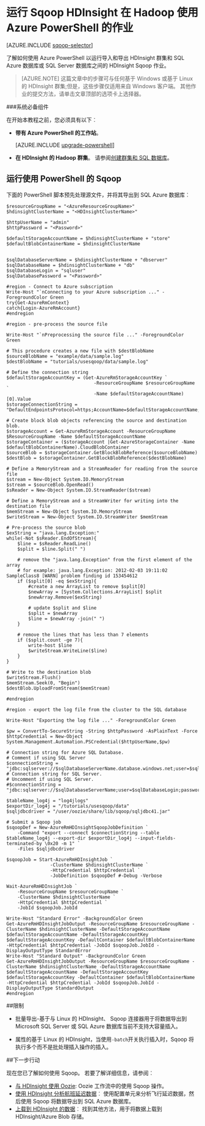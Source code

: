 <properties
    pageTitle="在 HDInsight 中使用 Hadoop Sqoop |Microsoft Azure"
    description="了解如何从工作站使用 Azure PowerShell 运行 Sqoop 的导入和导出 Hadoop 群集 SQL Azure 数据库之间。"
    editor="cgronlun"
    manager="jhubbard"
    services="hdinsight"
    documentationCenter=""
    tags="azure-portal"
    authors="mumian"/>

<tags
    ms.service="hdinsight"
    ms.workload="big-data"
    ms.tgt_pltfrm="na"
    ms.devlang="na"
    ms.topic="article"
    ms.date="09/02/2016"
    ms.author="jgao"/>

# <a name="run-sqoop-jobs-using-azure-powershell-for-hadoop-in-hdinsight"></a>运行 Sqoop HDInsight 在 Hadoop 使用 Azure PowerShell 的作业

[AZURE.INCLUDE [sqoop-selector](../../includes/hdinsight-selector-use-sqoop.md)]

了解如何使用 Azure PowerShell 以运行导入和导出 HDInsight 群集和 SQL Azure 数据库或 SQL Server 数据库之间的 HDInsight Sqoop 作业。

> [AZURE.NOTE] 这篇文章中的步骤可与任何基于 Windows 或基于 Linux 的 HDInsight 群集;但是，这些步骤仅适用来自 Windows 客户端。 其他作业的提交方法，请单击文章顶部的选项卡上选择器。


###<a name="prerequisites"></a>系统必备组件

在开始本教程之前，您必须具有以下︰

- **带有 Azure PowerShell 的工作站**。

    [AZURE.INCLUDE [upgrade-powershell](../../includes/hdinsight-use-latest-powershell.md)]

- **在 HDInsight 的 Hadoop 群集**。 请参阅[创建群集和 SQL 数据库](hdinsight-use-sqoop.md#create-cluster-and-sql-database)。

    
## <a name="run-sqoop-using-powershell"></a>运行使用 PowerShell 的 Sqoop

下面的 PowerShell 脚本预先处理源文件，并将其导出到 SQL Azure 数据库︰

    $resourceGroupName = "<AzureResourceGroupName>"
    $hdinsightClusterName = "<HDInsightClusterName>"

    $httpUserName = "admin"
    $httpPassword = "<Password>"

    $defaultStorageAccountName = $hdinsightClusterName + "store"
    $defaultBlobContainerName = $hdinsightClusterName


    $sqlDatabaseServerName = $hdinsightClusterName + "dbserver"
    $sqlDatabaseName = $hdinsightClusterName + "db"
    $sqlDatabaseLogin = "sqluser"
    $sqlDatabasePassword = "<Password>"

    #region - Connect to Azure subscription
    Write-Host "`nConnecting to your Azure subscription ..." -ForegroundColor Green
    try{Get-AzureRmContext}
    catch{Login-AzureRmAccount}
    #endregion
        
    #region - pre-process the source file
        
    Write-Host "`nPreprocessing the source file ..." -ForegroundColor Green
        
    # This procedure creates a new file with $destBlobName
    $sourceBlobName = "example/data/sample.log"
    $destBlobName = "tutorials/usesqoop/data/sample.log"
        
    # Define the connection string
    $defaultStorageAccountKey = (Get-AzureRmStorageAccountKey `
                                    -ResourceGroupName $resourceGroupName `
                                    -Name $defaultStorageAccountName)[0].Value
    $storageConnectionString = "DefaultEndpointsProtocol=https;AccountName=$defaultStorageAccountName;AccountKey=$defaultStorageAccountKey"
        
    # Create block blob objects referencing the source and destination blob.
    $storageAccount = Get-AzureRmStorageAccount -ResourceGroupName $ResourceGroupName -Name $defaultStorageAccountName
    $storageContainer = ($storageAccount |Get-AzureStorageContainer -Name $defaultBlobContainerName).CloudBlobContainer
    $sourceBlob = $storageContainer.GetBlockBlobReference($sourceBlobName)
    $destBlob = $storageContainer.GetBlockBlobReference($destBlobName)
        
    # Define a MemoryStream and a StreamReader for reading from the source file
    $stream = New-Object System.IO.MemoryStream
    $stream = $sourceBlob.OpenRead()
    $sReader = New-Object System.IO.StreamReader($stream)
        
    # Define a MemoryStream and a StreamWriter for writing into the destination file
    $memStream = New-Object System.IO.MemoryStream
    $writeStream = New-Object System.IO.StreamWriter $memStream
        
    # Pre-process the source blob
    $exString = "java.lang.Exception:"
    while(-Not $sReader.EndOfStream){
        $line = $sReader.ReadLine()
        $split = $line.Split(" ")
        
        # remove the "java.lang.Exception" from the first element of the array
        # for example: java.lang.Exception: 2012-02-03 19:11:02 SampleClass8 [WARN] problem finding id 153454612
        if ($split[0] -eq $exString){
            #create a new ArrayList to remove $split[0]
            $newArray = [System.Collections.ArrayList] $split
            $newArray.Remove($exString)
        
            # update $split and $line
            $split = $newArray
            $line = $newArray -join(" ")
        }
        
        # remove the lines that has less than 7 elements
        if ($split.count -ge 7){
            write-host $line
            $writeStream.WriteLine($line)
        }
    }
        
    # Write to the destination blob
    $writeStream.Flush()
    $memStream.Seek(0, "Begin")
    $destBlob.UploadFromStream($memStream)
        
    #endregion
        
    #region - export the log file from the cluster to the SQL database
        
    Write-Host "Exporting the log file ..." -ForegroundColor Green

    $pw = ConvertTo-SecureString -String $httpPassword -AsPlainText -Force
    $httpCredential = New-Object System.Management.Automation.PSCredential($httpUserName,$pw)
        
    # Connection string for Azure SQL Database.
    # Comment if using SQL Server
    $connectionString = "jdbc:sqlserver://$sqlDatabaseServerName.database.windows.net;user=$sqlDatabaseLogin@$sqlDatabaseServerName;password=$sqlDatabasePassword;database=$sqlDatabaseName"
    # Connection string for SQL Server.
    # Uncomment if using SQL Server.
    #$connectionString = "jdbc:sqlserver://$sqlDatabaseServerName;user=$sqlDatabaseLogin;password=$sqlDatabasePassword;database=$sqlDatabaseName"
        
    $tableName_log4j = "log4jlogs"
    $exportDir_log4j = "/tutorials/usesqoop/data"
    $sqljdbcdriver = "/user/oozie/share/lib/sqoop/sqljdbc41.jar"
        
    # Submit a Sqoop job
    $sqoopDef = New-AzureRmHDInsightSqoopJobDefinition `
        -Command "export --connect $connectionString --table $tableName_log4j --export-dir $exportDir_log4j --input-fields-terminated-by \0x20 -m 1" `
        -Files $sqljdbcdriver

    $sqoopJob = Start-AzureRmHDInsightJob `
                    -ClusterName $hdinsightClusterName `
                    -HttpCredential $httpCredential `
                    -JobDefinition $sqoopDef #-Debug -Verbose

    Wait-AzureRmHDInsightJob `
        -ResourceGroupName $resourceGroupName `
        -ClusterName $hdinsightClusterName `
        -HttpCredential $httpCredential `
        -JobId $sqoopJob.JobId
        
    Write-Host "Standard Error" -BackgroundColor Green
    Get-AzureRmHDInsightJobOutput -ResourceGroupName $resourceGroupName -ClusterName $hdinsightClusterName -DefaultStorageAccountName $defaultStorageAccountName -DefaultStorageAccountKey $defaultStorageAccountKey -DefaultContainer $defaultBlobContainerName -HttpCredential $httpCredential -JobId $sqoopJob.JobId -DisplayOutputType StandardError
    Write-Host "Standard Output" -BackgroundColor Green
    Get-AzureRmHDInsightJobOutput -ResourceGroupName $resourceGroupName -ClusterName $hdinsightClusterName -DefaultStorageAccountName $defaultStorageAccountName -DefaultStorageAccountKey $defaultStorageAccountKey -DefaultContainer $defaultBlobContainerName -HttpCredential $httpCredential -JobId $sqoopJob.JobId -DisplayOutputType StandardOutput
    #endregion

##<a name="limitations"></a>限制

* 批量导出-基于与 Linux 的 HDInsight、 Sqoop 连接器用于将数据导出到 Microsoft SQL Server 或 SQL Azure 数据库当前不支持大容量插入。

* 属性的基于 Linux 的 HDInsight，当使用`-batch`开关执行插入时，Sqoop 将执行多个而不是批处理插入操作的插入。

##<a name="next-steps"></a>下一步行动

现在您已了解如何使用 Sqoop。 若要了解详细信息，请参阅︰

- [与 HDInsight 使用 Oozie](hdinsight-use-oozie.md): Oozie 工作流中的使用 Sqoop 操作。
- [使用 HDInsight 分析航班延迟数据](hdinsight-analyze-flight-delay-data.md)︰ 使用配置单元来分析飞行延迟数据，然后使用 Sqoop 将数据导出到 SQL Azure 数据库。
- [上载到 HDInsight 的数据](hdinsight-upload-data.md)︰ 找到其他方法，用于将数据上载到 HDInsight/Azure Blob 存储。


[sqoop-user-guide-1.4.4]: https://sqoop.apache.org/docs/1.4.4/SqoopUserGuide.html
